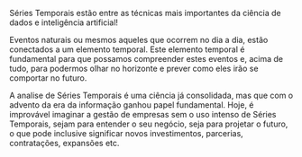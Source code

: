 Séries Temporais estão entre as técnicas mais importantes da ciência de dados e inteligência artificial!

Eventos naturais ou mesmos aqueles que ocorrem no dia a dia, estão conectados a um elemento temporal. Este elemento temporal é fundamental para que possamos compreender estes eventos e, acima de tudo, para podermos olhar no horizonte e prever como eles irão se comportar no futuro.

A analise de Séries Temporais é uma ciência já consolidada, mas que com o advento da era da informação ganhou papel fundamental. Hoje, é improvável imaginar a gestão de empresas sem o uso intenso de Séries Temporais, sejam para entender o seu negócio, seja para projetar o futuro, o que pode inclusive significar novos investimentos, parcerias, contratações, expansões etc.